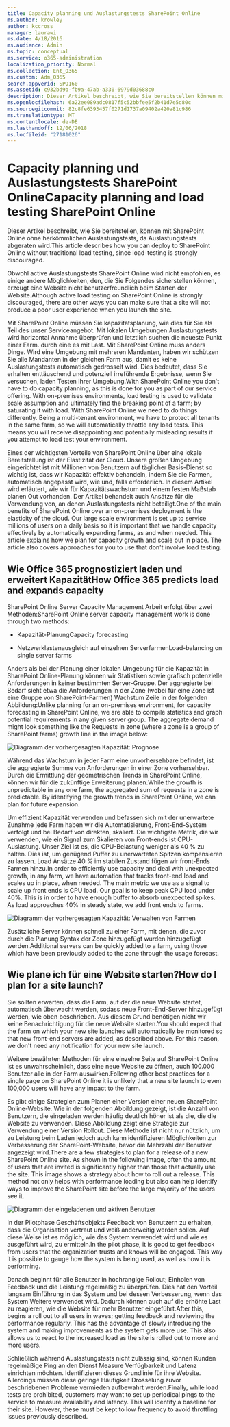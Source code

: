 ```yaml
---
title: Capacity planning und Auslastungstests SharePoint Online
ms.author: krowley
author: kccross
manager: laurawi
ms.date: 4/18/2016
ms.audience: Admin
ms.topic: conceptual
ms.service: o365-administration
localization_priority: Normal
ms.collection: Ent_O365
ms.custom: Adm_O365
search.appverid: SPO160
ms.assetid: c932bd9b-fb9a-47ab-a330-6979d03688c0
description: Dieser Artikel beschreibt, wie Sie bereitstellen können mit SharePoint Online ohne herkömmlichen Auslastungstests, da es nicht zulässig ist.
ms.openlocfilehash: 6a22ee089adc0817f5c52bbfee5f2b41d7e5d80c
ms.sourcegitcommit: 82c8fe6393457f0271d1737a09402a420a81c986
ms.translationtype: MT
ms.contentlocale: de-DE
ms.lasthandoff: 12/06/2018
ms.locfileid: "27181026"
---
```

# <a name="capacity-planning-and-load-testing-sharepoint-online"></a><span data-ttu-id="c3437-103">Capacity planning und Auslastungstests SharePoint Online</span><span class="sxs-lookup"><span data-stu-id="c3437-103">Capacity planning and load testing SharePoint Online</span></span>

<span data-ttu-id="c3437-104">Dieser Artikel beschreibt, wie Sie bereitstellen, können mit SharePoint Online ohne herkömmlichen Auslastungstests, da Auslastungstests abgeraten wird.</span><span class="sxs-lookup"><span data-stu-id="c3437-104">This article describes how you can deploy to SharePoint Online without traditional load testing, since load-testing is strongly discouraged.</span></span>
  
<span data-ttu-id="c3437-105">Obwohl active Auslastungstests SharePoint Online wird nicht empfohlen, es einige andere Möglichkeiten, den, die Sie Folgendes sicherstellen können, erzeugt eine Website nicht benutzerfreundlich beim Starten der Website.</span><span class="sxs-lookup"><span data-stu-id="c3437-105">Although active load testing on SharePoint Online is strongly discouraged, there are other ways you can make sure that a site will not produce a poor user experience when you launch the site.</span></span> 
  
<span data-ttu-id="c3437-p101">Mit SharePoint Online müssen Sie kapazitätsplanung, wie dies für Sie als Teil des unser Serviceangebot. Mit lokalen Umgebungen Auslastungstests wird horizontal Annahme überprüfen und letztlich suchen die neueste Punkt einer Farm. durch eine es mit Last. Mit SharePoint Online muss anders Dinge. Wird eine Umgebung mit mehreren Mandanten, haben wir schützen Sie alle Mandanten in der gleichen Farm aus, damit es keine Auslastungstests automatisch gedrosselt wird. Dies bedeutet, dass Sie erhalten enttäuschend und potenziell irreführende Ergebnisse, wenn Sie versuchen, laden Testen Ihrer Umgebung.</span><span class="sxs-lookup"><span data-stu-id="c3437-p101">With SharePoint Online you don't have to do capacity planning, as this is done for you as part of our service offering. With on-premises environments, load testing is used to validate scale assumption and ultimately find the breaking point of a farm; by saturating it with load. With SharePoint Online we need to do things differently. Being a multi-tenant environment, we have to protect all tenants in the same farm, so we will automatically throttle any load tests. This means you will receive disappointing and potentially misleading results if you attempt to load test your environment.</span></span>
  
<span data-ttu-id="c3437-p102">Eines der wichtigsten Vorteile von SharePoint Online über eine lokale Bereitstellung ist der Elastizität der Cloud. Unsere großen Umgebung eingerichtet ist mit Millionen von Benutzern auf täglicher Basis-Dienst so wichtig ist, dass wir Kapazität effektiv behandeln, indem Sie die Farmen, automatisch angepasst wird, wie und, falls erforderlich. In diesem Artikel wird erläutert, wie wir für Kapazitätswachstum und einem festen Maßstab planen Out vorhanden. Der Artikel behandelt auch Ansätze für die Verwendung von, an denen Auslastungstests nicht beteiligt.</span><span class="sxs-lookup"><span data-stu-id="c3437-p102">One of the main benefits of SharePoint Online over an on-premises deployment is the elasticity of the cloud. Our large scale environment is set up to service millions of users on a daily basis so it is important that we handle capacity effectively by automatically expanding farms, as and when needed. This article explains how we plan for capacity growth and scale out in place. The article also covers approaches for you to use that don't involve load testing.</span></span>
  
## <a name="how-office-365-predicts-load-and-expands-capacity"></a><span data-ttu-id="c3437-115">Wie Office 365 prognostiziert laden und erweitert Kapazität</span><span class="sxs-lookup"><span data-stu-id="c3437-115">How Office 365 predicts load and expands capacity</span></span>

<span data-ttu-id="c3437-116">SharePoint Online Server Capacity Management Arbeit erfolgt über zwei Methoden:</span><span class="sxs-lookup"><span data-stu-id="c3437-116">SharePoint Online server capacity management work is done through two methods:</span></span>
  
- <span data-ttu-id="c3437-117">Kapazität-Planung</span><span class="sxs-lookup"><span data-stu-id="c3437-117">Capacity forecasting</span></span>
    
- <span data-ttu-id="c3437-118">Netzwerklastenausgleich auf einzelnen Serverfarmen</span><span class="sxs-lookup"><span data-stu-id="c3437-118">Load-balancing on single server farms</span></span>
    
<span data-ttu-id="c3437-p103">Anders als bei der Planung einer lokalen Umgebung für die Kapazität in SharePoint Online-Planung können wir Statistiken sowie grafisch potenzielle Anforderungen in keiner bestimmten Server-Gruppe. Der aggregierte bei Bedarf sieht etwa die Anforderungen in der Zone (wobei für eine Zone ist eine Gruppe von SharePoint-Farmen) Wachstum Zeile in der folgenden Abbildung:</span><span class="sxs-lookup"><span data-stu-id="c3437-p103">Unlike planning for an on-premises environment, for capacity forecasting in SharePoint Online, we are able to compile statistics and graph potential requirements in any given server group. The aggregate demand might look something like the Requests in zone (where a zone is a group of SharePoint farms) growth line in the image below:</span></span>
  
![Diagramm der vorhergesagten Kapazität: Prognose](media/ca800cb6-cc59-451f-98bd-55e035489af3.png)
  
<span data-ttu-id="c3437-p104">Während das Wachstum in jeder Farm eine unvorhersehbare befindet, ist die aggregierte Summe von Anforderungen in einer Zone vorhersehbar. Durch die Ermittlung der geometrischen Trends in SharePoint Online, können wir für die zukünftige Erweiterung planen.</span><span class="sxs-lookup"><span data-stu-id="c3437-p104">While the growth is unpredictable in any one farm, the aggregated sum of requests in a zone is predictable. By identifying the growth trends in SharePoint Online, we can plan for future expansion.</span></span>
  
<span data-ttu-id="c3437-p105">Um effizient Kapazität verwenden und befassen sich mit der unerwartete Zunahme jede Farm haben wir die Automatisierung, Front-End-System verfolgt und bei Bedarf von direkten, skaliert. Die wichtigste Metrik, die wir verwenden, wie ein Signal zum Skalieren von Front-ends ist CPU-Auslastung. Unser Ziel ist es, die CPU-Belastung weniger als 40 % zu halten. Dies ist, um genügend Puffer zu unerwarteten Spitzen kompensieren zu lassen. Load Ansätze 40 % im stabilen Zustand fügen wir front-Ends Farmen hinzu.</span><span class="sxs-lookup"><span data-stu-id="c3437-p105">In order to efficiently use capacity and deal with unexpected growth, in any farm, we have automation that tracks front-end load and scales up in place, when needed. The main metric we use as a signal to scale up front ends is CPU load. Our goal is to keep peak CPU load under 40%. This is in order to have enough buffer to absorb unexpected spikes. As load approaches 40% in steady state, we add front ends to farms.</span></span>
  
![Diagramm der vorhergesagten Kapazität: Verwalten von Farmen](media/6b2a8c63-24c1-4504-b7a3-3d3b3be2583a.png)
  
<span data-ttu-id="c3437-130">Zusätzliche Server können schnell zu einer Farm, mit denen, die zuvor durch die Planung Syntax der Zone hinzugefügt wurden hinzugefügt werden.</span><span class="sxs-lookup"><span data-stu-id="c3437-130">Additional servers can be quickly added to a farm, using those which have been previously added to the zone through the usage forecast.</span></span> 
  
## <a name="how-do-i-plan-for-a-site-launch"></a><span data-ttu-id="c3437-131">Wie plane ich für eine Website starten?</span><span class="sxs-lookup"><span data-stu-id="c3437-131">How do I plan for a site launch?</span></span>

<span data-ttu-id="c3437-p106">Sie sollten erwarten, dass die Farm, auf der die neue Website startet, automatisch überwacht werden, sodass neue Front-End-Server hinzugefügt werden, wie oben beschrieben. Aus diesem Grund benötigen nicht wir keine Benachrichtigung für die neue Website starten.</span><span class="sxs-lookup"><span data-stu-id="c3437-p106">You should expect that the farm on which your new site launches will automatically be monitored so that new front-end servers are added, as described above. For this reason, we don't need any notification for your new site launch.</span></span>
  
<span data-ttu-id="c3437-134">Weitere bewährten Methoden für eine einzelne Seite auf SharePoint Online ist es unwahrscheinlich, dass eine neue Website zu öffnen, auch 100.000 Benutzer alle in der Farm auswirken.</span><span class="sxs-lookup"><span data-stu-id="c3437-134">Following other best practices for a single page on SharePoint Online it is unlikely that a new site launch to even 100,000 users will have any impact to the farm.</span></span>
  
<span data-ttu-id="c3437-p107">Es gibt einige Strategien zum Planen einer Version einer neuen SharePoint Online-Website. Wie in der folgenden Abbildung gezeigt, ist die Anzahl von Benutzern, die eingeladen werden häufig deutlich höher ist als die, die die Website zu verwenden. Diese Abbildung zeigt eine Strategie zur Verwendung einer Version Rollout. Diese Methode ist nicht nur nützlich, um zu Leistung beim Laden jedoch auch kann identifizieren Möglichkeiten zur Verbesserung der SharePoint-Website, bevor die Mehrzahl der Benutzer angezeigt wird.</span><span class="sxs-lookup"><span data-stu-id="c3437-p107">There are a few strategies to plan for a release of a new SharePoint Online site. As shown in the following image, often the amount of users that are invited is significantly higher than those that actually use the site. This image shows a strategy about how to roll out a release. This method not only helps with performance loading but also can help identify ways to improve the SharePoint site before the large majority of the users see it.</span></span>
  
![Diagramm der eingeladenen und aktiven Benutzer](media/0bc14a20-9420-4986-b9b9-fbcd2c6e0fb9.png)
  
<span data-ttu-id="c3437-p108">In der Pilotphase Geschäftsobjekts Feedback von Benutzern zu erhalten, dass die Organisation vertraut und weiß anderweitig werden sollen. Auf diese Weise ist es möglich, wie das System verwendet wird und wie es ausgeführt wird, zu ermitteln.</span><span class="sxs-lookup"><span data-stu-id="c3437-p108">In the pilot phase, it is good to get feedback from users that the organization trusts and knows will be engaged. This way it is possible to gauge how the system is being used, as well as how it is performing.</span></span>
  
<span data-ttu-id="c3437-p109">Danach beginnt für alle Benutzer in hochrangige Rollout; Einholen von Feedback und die Leistung regelmäßig zu überprüfen. Dies hat den Vorteil langsam Einführung in das System und bei dessen Verbesserung, wenn das System Weitere verwendet wird. Dadurch können auch auf die erhöhte Last zu reagieren, wie die Website für mehr Benutzer eingeführt.</span><span class="sxs-lookup"><span data-stu-id="c3437-p109">After this, begins a roll out to all users in waves; getting feedback and reviewing the performance regularly. This has the advantage of slowly introducing the system and making improvements as the system gets more use. This also allows us to react to the increased load as the site is rolled out to more and more users.</span></span>
  
<span data-ttu-id="c3437-p110">Schließlich während Auslastungstests nicht zulässig sind, können Kunden regelmäßige Ping an den Dienst Measure Verfügbarkeit und Latenz einrichten möchten. Identifizieren dieses Grundlinie für ihre Website. Allerdings müssen diese geringe Häufigkeit Drosselung zuvor beschriebenen Probleme vermieden aufbewahrt werden.</span><span class="sxs-lookup"><span data-stu-id="c3437-p110">Finally, while load tests are prohibited, customers may want to set up periodical pings to the service to measure availability and latency. This will identify a baseline for their site. However, these must be kept to low frequency to avoid throttling issues previously described.</span></span>
  

